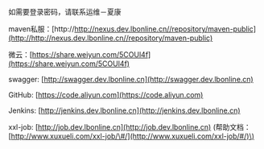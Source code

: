 如需要登录密码，请联系运维－夏康

maven私服：[http://http://nexus.dev.lbonline.cn//repository/maven-public](http://http://nexus.dev.lbonline.cn//repository/maven-public)

微云：[https://share.weiyun.com/5COUl4f](https://share.weiyun.com/5COUl4f)

swagger: [http://swagger.dev.lbonline.cn](http://swagger.dev.lbonline.cn)

GitHub: [https://code.aliyun.com](https://code.aliyun.com)

Jenkins: [http://jenkins.dev.lbonline.cn](http://jenkins.dev.lbonline.cn)

xxl-job: [http://job.dev.lbonline.cn](http://job.dev.lbonline.cn) \(帮助文档：[http://www.xuxueli.com/xxl-job/\#/](http://www.xuxueli.com/xxl-job/#/)\)

